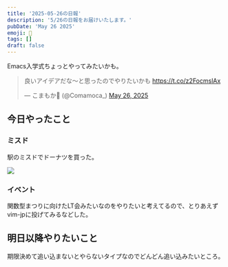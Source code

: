 ```yaml
---
title: '2025-05-26の日報'
description: '5/26の日報をお届けいたします。'
pubDate: 'May 26 2025'
emoji: 🦊
tags: []
draft: false
---
```


Emacs入学式ちょっとやってみたいかも。

<blockquote class="twitter-tweet"><p lang="ja" dir="ltr">良いアイデアだな〜と思ったのでやりたいかも <a href="https://t.co/z2FocmslAx">https://t.co/z2FocmslAx</a></p>&mdash; こまもか🦊 (@Comamoca_) <a href="https://twitter.com/Comamoca_/status/1926978164925800473?ref_src=twsrc%5Etfw">May 26, 2025</a></blockquote> <script async src="https://platform.twitter.com/widgets.js" charset="utf-8"></script>

## 今日やったこと

### ミスド

駅のミスドでドーナツを買った。

![](/img/2025-05-30-005949.png)

### イベント

関数型まつりに向けたLT会みたいなのをやりたいと考えてるので、とりあえずvim-jpに投げてみるなどした。

## 明日以降やりたいこと

期限決めて追い込まないとやらないタイプなのでどんどん追い込みたいところ。
